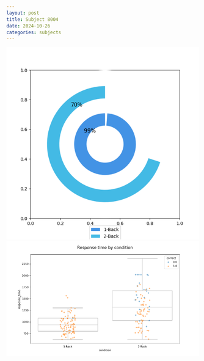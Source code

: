 ```yaml
---
layout: post
title: Subject 8004
date: 2024-10-26
categories: subjects
---
```


![](data/8004/run-3/8004_accuracy_by_condition.png)
![](data/8004/run-3/8004_response_time_by_condition.png)
